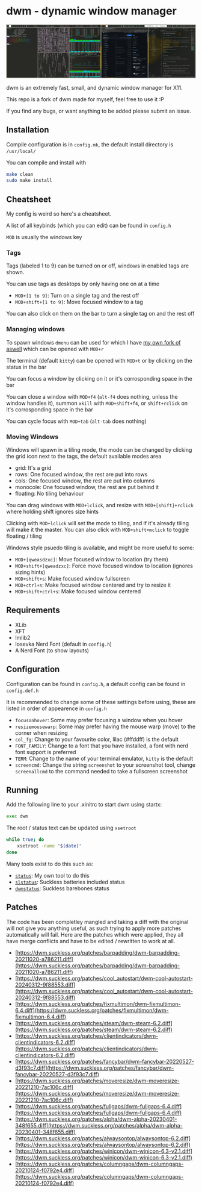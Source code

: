 # dwm - dynamic window manager

![Rice](rice.webp)

dwm is an extremely fast, small, and dynamic window manager for X11.

This repo is a fork of dwm made for myself, feel free to use it :P

If you find any bugs, or want anything to be added please submit an issue.

## Installation

Compile configuration is in `config.mk`, the default install directory is `/usr/local/`

You can compile and install with
```sh
make clean
sudo make install
```

## Cheatsheet

My config is weird so here's a cheatsheet.

A list of all keybinds (which you can edit) can be found in `config.h`

`MOD` is usually the windows key

### Tags

Tags (labeled 1 to 9) can be turned on or off, windows in enabled tags are shown.

You can use tags as desktops by only having one on at a time

* `MOD+[1 to 9]`: Turn on a single tag and the rest off
* `MOD+shift+[1 to 9]`: Move focused window to a tag

You can also click on them on the bar to turn a single tag on and the rest off

### Managing windows

To spawn windows `dmenu` can be used for which I have [my own fork of aswell](https://github.com/sollybunny/dmenu) which can be opened with `MOD+r`

The terminal (default `kitty`) can be opened with `MOD+t` or by clicking on the status in the bar

You can focus a window by clicking on it or it's corrosponding space in the bar

You can close a window with `MOD+f4` (`alt-f4` does nothing, unless the window handles it), summon `xkill` with `MOD+shift+f4`, or `shift+rclick` on it's corrosponding space in the bar

You can cycle focus with `MOD+tab` (`alt-tab` does nothing)

### Moving Windows

Windows will spawn in a tiling mode, the mode can be changed by clicking the grid icon next to the tags, the default available modes area
* grid: It's a grid
* rows: One focused window, the rest are put into rows
* cols: One focused window, the rest are put into columns
* monocole: One focused window, the rest are put behind it
* floating: No tiling behaviour

You can drag windows with `MOD+lclick`, and resize with `MOD+[shift]+rclick` where holding shift ignores size hints

Clicking with `MOD+lclick` will set the mode to tiling, and if it's already tiling will make it the master. You can also click with `MOD+shift+mclick` to toggle floating / tiling

Windows style psuedo tiling is available, and might be more useful to some:
* `MOD+[qweasdzxc]`: Move focused window to location (try them)
* `MOD+shift+[qweadzxc]`: Force move focused window to location (ignores sizing hints)
* `MOD+shift+s`: Make focused window fullscreen
* `MOD+ctrl+s`: Make focused window centered and try to resize it
* `MOD+shift+ctrl+s`: Make focused window centered

## Requirements
* XLib
* XFT
* Imlib2
* Iosevka Nerd Font (default in `config.h`)
* A Nerd Font (to show layouts)

## Configuration

Configuration can be found in `config.h`, a default config can be found in `config.def.h`

It is recommended to change some of these settings before using, these are listed in order of appearence in `config.h`
* `focusonhover`: Some may prefer focusing a window when you hover
* `resizemousewarp`: Some may prefer having the mouse warp (move) to the corner when resizing
* `col_fg`: Change to your favourite color, lilac (#ffddff) is the default
* `FONT_FAMILY`: Change to a font that you have installed, a font with nerd font support is preferred
* `TERM`: Change to the name of your terminal emulator, `kitty` is the default
* `screencmd`: Change the string `screenshot` to your screenshot tool, change `screenallcmd` to the command needed to take a fullscreen screenshot

## Running

Add the following line to your .xinitrc to start dwm using startx:
```sh
exec dwm
```

The root / status text can be updated using `xsetroot`
```sh
while true; do
	xsetroot -name "$(date)"
done
```

Many tools exist to do this such as:
* [`status`](https://github.com/SollyBunny/status): My own tool to do this
* [`slstatus`](https://tools.suckless.org/slstatus/): Suckless batteries included status
* [`dwmstatus`](https://git.suckless.org/dwmstatus/): Suckless barebones status

## Patches

The code has been completley mangled and taking a diff with the original will not give you anything useful, as such trying to apply more patches automatically will fail. Here are the patches which were applied, they all have merge conflicts and have to be edited / rewritten to work at all.

* [https://dwm.suckless.org/patches/barpadding/dwm-barpadding-20211020-a786211.diff](https://dwm.suckless.org/patches/barpadding/dwm-barpadding-20211020-a786211.diff)
* [https://dwm.suckless.org/patches/cool_autostart/dwm-cool-autostart-20240312-9f88553.diff](https://dwm.suckless.org/patches/cool_autostart/dwm-cool-autostart-20240312-9f88553.diff)
* [https://dwm.suckless.org/patches/fixmultimon/dwm-fixmultimon-6.4.diff](https://dwm.suckless.org/patches/fixmultimon/dwm-fixmultimon-6.4.diff)
* [https://dwm.suckless.org/patches/steam/dwm-steam-6.2.diff](https://dwm.suckless.org/patches/steam/dwm-steam-6.2.diff)
* [https://dwm.suckless.org/patches/clientindicators/dwm-clientindicators-6.2.diff](https://dwm.suckless.org/patches/clientindicators/dwm-clientindicators-6.2.diff)
* [https://dwm.suckless.org/patches/fancybar/dwm-fancybar-20220527-d3f93c7.diff](https://dwm.suckless.org/patches/fancybar/dwm-fancybar-20220527-d3f93c7.diff)
* [https://dwm.suckless.org/patches/moveresize/dwm-moveresize-20221210-7ac106c.diff](https://dwm.suckless.org/patches/moveresize/dwm-moveresize-20221210-7ac106c.diff)
* [https://dwm.suckless.org/patches/fullgaps/dwm-fullgaps-6.4.diff](https://dwm.suckless.org/patches/fullgaps/dwm-fullgaps-6.4.diff)
* [https://dwm.suckless.org/patches/alpha/dwm-alpha-20230401-348f655.diff](https://dwm.suckless.org/patches/alpha/dwm-alpha-20230401-348f655.diff)
* [https://dwm.suckless.org/patches/alwaysontop/alwaysontop-6.2.diff](https://dwm.suckless.org/patches/alwaysontop/alwaysontop-6.2.diff)
* [https://dwm.suckless.org/patches/winicon/dwm-winicon-6.3-v2.1.diff](https://dwm.suckless.org/patches/winicon/dwm-winicon-6.3-v2.1.diff)
* [https://dwm.suckless.org/patches/columngaps/dwm-columngaps-20210124-f0792e4.diff](https://dwm.suckless.org/patches/columngaps/dwm-columngaps-20210124-f0792e4.diff)

